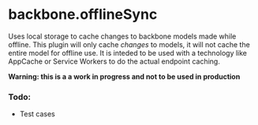 # backbone.offlineSync
Uses local storage to cache changes to backbone models made while offline. This plugin will only cache *changes* to models, it will not cache the entire model for offline use. It is inteded to be used with a technology like AppCache or Service Workers to do the actual endpoint caching. 

**Warning: this is a a work in progress and not to be used in production** 

### Todo:

- Test cases
